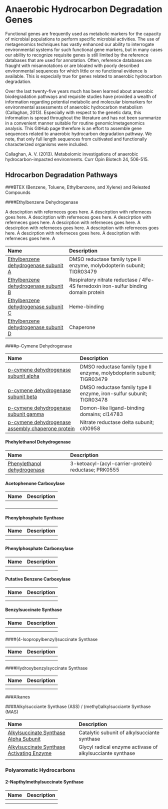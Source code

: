 # Anaerobic Hydrocarbon Degradation Genes


Functional genes are frequently used as metabolic markers for the capacity of microbial populations to perform specific microbial activities. The use of metagenomics techniques has vastly enhanced our ability to interrogate environmental systems for such functional gene markers, but in many cases our ability to recognize requisite genes is still limited by the reference databases that are used for annotation.  Often, reference databases are fraught with misannotations or are bloated with poorly described environmental sequences for which little or no functional evidence is available. This is especially true for genes related to anaerobic hydrocarbon degradation.  

Over the last twenty-five years much has been learned about anaerobic biodegradation pathways and requisite studies have provided a wealth of information regarding potential metabolic and molecular biomarkers for environmental assessments of anaerobic hydrocarbon metabolism (Callaghan, 2013). Especially with respect to the genetic data, this information is spread throughout the literature and has not been summarize in a convenient manner suitable for routine genomic/metagenomics analysis. 
This GitHub page therefore is an effort to assemble gene sequences related to anaerobic hydrocarbon degradation pathway. We note, that only full length sequences from cultivated and functionally characterized organisms were included.  

Callaghan, A. V. (2013). Metabolomic investigations of anaerobic hydrocarbon-impacted environments. Curr Opin Biotech 24, 506-515.

## Hdrocarbon Degradation Pathways

###BTEX (Benzene, Toluene, Ethylbenzene, and Xylene) and Releated Compounds

####Ethylbenzene Dehydrogenase

A descirption with referneces goes here. A descirption with referneces goes here. A descirption with referneces goes here. A descirption with referneces goes here. A descirption with referneces goes here. A descirption with referneces goes here. A descirption with referneces goes here. A descirption with referneces goes here. A descirption with referneces goes here. A 

 Name | Description |
 :--- | :--- |
| [Ethylbenzene dehydrogenase subunit A ](fasta_files/EbdA_list.md) | DMSO reductase family type II enzyme, molybdopterin subunit; TIGR03479 | 
| [Ethylbenzene dehydrogenase subunit B ](fasta_files/EbdB_list.md) | Respiratory nitrate reductase / 4Fe-4S ferredoxin iron-sulfur binding domain protein | 
| [Ethylbenzene dehydrogenase subunit C ](fasta_files/EbdC_list.md) | Heme-binding | 
| [Ethylbenzene dehydrogenase subunit D ](fasta_files/EbdD_list.md) | Chaperone | 

####p-Cymene Dehydrogenase

 Name | Description |
 :--- | :---------- |
| [p-cymene dehydrogenase subunit alpha](fasta_files/CmdA_list.md) |DMSO reductase family type II enzyme, molybdopterin subunit; TIGR03479  |
| [p-cymene dehydrogenase subunit beta](fasta_files/CmdB_list.md) | DMSO reductase family type II enzyme, iron-sulfur subunit; TIGR03478 |
| [p-cymene dehydrogenase subunit gamma](fasta_files/CmdC_list.md) | Domon-like ligand-binding domains; cl14783 |  
| [p-cymene dehydrogenase assembly chaperone protein ](fasta_files/CmdD_list.md) | Nitrate reductase delta subunit; cl00958 |

#### Phehylethanol Dehydrogenase

 Name | Description |
 :--- | :---------- |
| [Phenylethanol dehydrogenase](fasta_files/PhenylethanolDehydrogenase_list.md) | 3-ketoacyl-(acyl-carrier-protein) reductase; PRK0555 |

#### Acetophenone Carboxylase

 Name | Description |
 :--- | :---------- |
| []() |  |
| []() |  |
| []() |  |
| []() |  |

#### Phenylphosphate Synthase

 Name | Description |
 :--- | :---------- |
| []() |  |
| []() |  |

#### Phenylphosphate Carbonxylase

 Name | Description |
 :--- | :---------- |
| []() |  |
| []() |  |

#### Putative Benzene Carboxylase

 Name | Description |
 :--- | :---------- |
| []() |  |
| []() |  |

#### Benzylsuccinate Synthase

 Name | Description |
 :--- | :---------- |
| []() |  |
| []() |  |

####(4-Isopropylbenzyl)succinate Synthase

 Name | Description |
 :--- | :---------- |
| []() |  |
| []() |  |

####Hydroxybenzylsyccinate Synthase

 Name | Description |
 :--- | :---------- |
| []() |  |
| []() |  |


###Alkanes

####Alkylsucciante Synthase (ASS) / (methyl)alkylsucciante Synthase (MAS)

 Name | Description |
 :--- | :---------- |
| [Alkylsuccinate Synthase Alpha Subunit]() | Catalytic subunit of alkylsucciante synthase  |
| [Alkylsuccinate Synthase Activating Enzyme]() | Glycyl radical enzyme activase of alkylsucciante synthase|
| []() |  |

### Polyaromatic Hydrocarbons

#### 2-Napthylmethylsuccinate Synthase

 Name | Description |
 :--- | :---------- |
| []() |  |
| []() |  |

